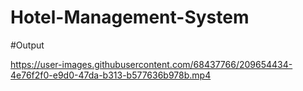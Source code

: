 # Hotel-Management-System
#Output

https://user-images.githubusercontent.com/68437766/209654434-4e76f2f0-e9d0-47da-b313-b577636b978b.mp4

